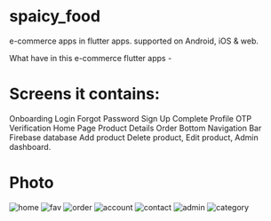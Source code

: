 # spaicy_food

e-commerce apps in flutter apps. supported on Android, iOS & web.

What have in this e-commerce flutter apps -

# Screens it contains:

Onboarding
Login
Forgot Password
Sign Up
Complete Profile
OTP Verification
Home Page
Product Details
Order
Bottom Navigation Bar
Firebase database
Add product
Delete product,
Edit product,
Admin dashboard.

# Photo

![home](https://user-images.githubusercontent.com/19724239/160268389-48530a36-6453-49ee-bc21-4dee8f88b152.PNG)
![fav](https://user-images.githubusercontent.com/19724239/160268520-9db7e1b7-5afe-4ca8-9197-3741c573f959.PNG)
![order](https://user-images.githubusercontent.com/19724239/160268645-7d71af4f-9224-4f42-b2ca-42e60cea4a14.PNG)
![account](https://user-images.githubusercontent.com/19724239/160268649-64513891-ad83-4554-8d71-50ade395d87d.PNG)
![contact](https://user-images.githubusercontent.com/19724239/160268652-7ff4bcc0-bbee-47ac-a6eb-f184657a1ded.PNG)
![admin](https://user-images.githubusercontent.com/19724239/160268656-f0f6fa64-918d-4f6c-aaca-aefdb0343d59.PNG)
![category](https://user-images.githubusercontent.com/19724239/160268661-be9d6b89-06dc-4ccb-9797-898834c918d9.PNG)



